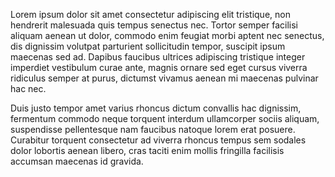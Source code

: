 Lorem ipsum dolor sit amet consectetur adipiscing elit tristique, non hendrerit malesuada quis tempus senectus nec. Tortor semper facilisi aliquam aenean ut dolor, commodo enim feugiat morbi aptent nec senectus, dis dignissim volutpat parturient sollicitudin tempor, suscipit ipsum maecenas sed ad. Dapibus faucibus ultrices adipiscing tristique integer imperdiet vestibulum curae ante, magnis ornare sed eget cursus viverra ridiculus semper at purus, dictumst vivamus aenean mi maecenas pulvinar hac nec. 

Duis justo tempor amet varius rhoncus dictum convallis hac dignissim, fermentum commodo neque torquent interdum ullamcorper sociis aliquam, suspendisse pellentesque nam faucibus natoque lorem erat posuere. Curabitur torquent consectetur ad viverra rhoncus tempus sem sodales dolor lobortis aenean libero, cras taciti enim mollis fringilla facilisis accumsan maecenas id gravida.